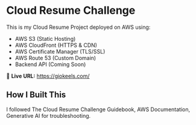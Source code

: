 # Cloud Resume Challenge

This is my Cloud Resume Project deployed on AWS using:

- AWS S3 (Static Hosting)
- AWS CloudFront (HTTPS & CDN)
- AWS Certificate Manager (TLS/SSL)
- AWS Route 53 (Custom Domain)
- Backend API (Coming Soon)

🚀 **Live URL:** https://giokeels.com/

## How I Built This

I followed The Cloud Resume Challenge Guidebook, AWS Documentation, Generative AI for troubleshooting.
